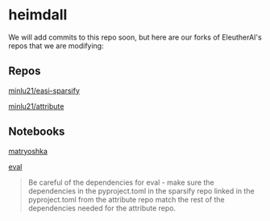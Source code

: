 # heimdall
We will add commits to this repo soon, but here are our forks of EleutherAI's repos that we are modifying:

## Repos

[minlu21/easi-sparsify](https://github.com/minlu21/eai-sparsify/tree/clt-for-attribute)

[minlu21/attribute](https://github.com/minlu21/attribute/tree/attribute-for-colab)


## Notebooks

[matryoshka](https://colab.research.google.com/drive/1jUcVe-PQBU7u48UoyCRO_RJqDGIAIbmD?usp=sharing)


[eval](https://colab.research.google.com/drive/1PQ-RIvkB_sOwSwQPxs0iDfWThX7ruX--?usp=sharing)
> Be careful of the dependencies for eval - make sure the dependencies in the pyproject.toml in the sparsify repo linked in the pyproject.toml from the attribute repo match the rest of the dependencies needed for the attribute repo.
